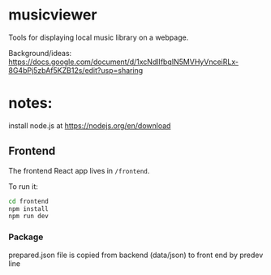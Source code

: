 # musicviewer
Tools for displaying local music library on a webpage.

Background/ideas: https://docs.google.com/document/d/1xcNdlIfbqIN5MVHyVnceiRLx-8G4bPj5zbAf5KZB12s/edit?usp=sharing

# notes:
install node.js at https://nodejs.org/en/download

## Frontend

The frontend React app lives in `/frontend`.

To run it:

```bash
cd frontend
npm install
npm run dev
```

### Package

prepared.json file is copied from backend (data/json) to front end by predev line

